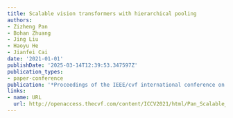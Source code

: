 ```yaml
---
title: Scalable vision transformers with hierarchical pooling
authors:
- Zizheng Pan
- Bohan Zhuang
- Jing Liu
- Haoyu He
- Jianfei Cai
date: '2021-01-01'
publishDate: '2025-03-14T12:39:53.347597Z'
publication_types:
- paper-conference
publication: '*Proceedings of the IEEE/cvf international conference on computer vision*'
links:
- name: URL
  url: http://openaccess.thecvf.com/content/ICCV2021/html/Pan_Scalable_Vision_Transformers_With_Hierarchical_Pooling_ICCV_2021_paper.html
---
```

